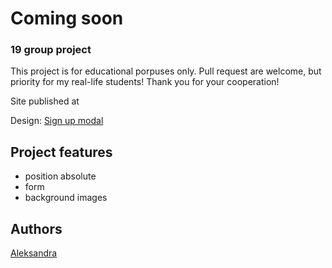 


# Coming soon
### 19 group project

This project is for educational porpuses only. Pull request are welcome, but priority for my real-life students! Thank you for your cooperation!

Site published at 

Design: [Sign up modal](https://cdn.discordapp.com/attachments/648536139677958156/651479019476221953/coming-soon-wide.png)


## Project features
- position absolute
- form
- background images

## Authors
[Aleksandra](https://github.com/alekslov)
